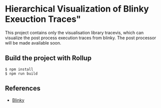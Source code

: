 # Hierarchical Visualization of Blinky Exeuction Traces"

This project contains only the visualisation library tracevis, which can visualize the post process execution traces from blinky.
The post processor will be made available soon.

## Build the project with Rollup

```
$ npm install
$ npm run build
```

## References

+ [Blinky](github.com/spideruci/blinky)
